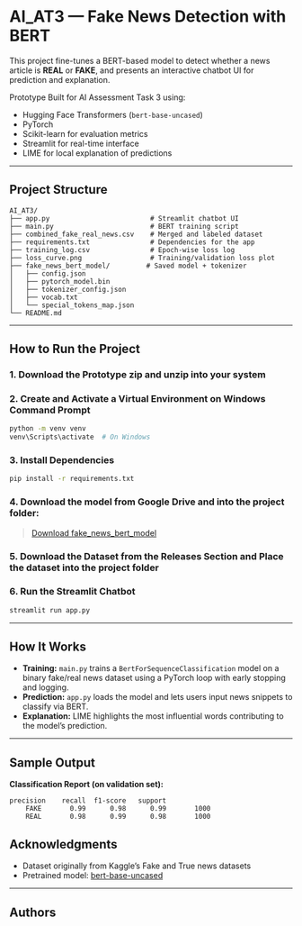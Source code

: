 # AI_AT3 — Fake News Detection with BERT

This project fine-tunes a BERT-based model to detect whether a news article is **REAL** or **FAKE**, and presents an interactive chatbot UI for prediction and explanation.

Prototype Built for AI Assessment Task 3 using:
- Hugging Face Transformers (`bert-base-uncased`)
- PyTorch
- Scikit-learn for evaluation metrics
- Streamlit for real-time interface
- LIME for local explanation of predictions

---

## Project Structure

```
AI_AT3/
├── app.py                         # Streamlit chatbot UI
├── main.py                        # BERT training script
├── combined_fake_real_news.csv    # Merged and labeled dataset
├── requirements.txt               # Dependencies for the app
├── training_log.csv               # Epoch-wise loss log
├── loss_curve.png                 # Training/validation loss plot
├── fake_news_bert_model/         # Saved model + tokenizer
│   ├── config.json
│   ├── pytorch_model.bin
│   ├── tokenizer_config.json
│   ├── vocab.txt
│   └── special_tokens_map.json
└── README.md
```

---

## How to Run the Project

### 1. Download the Prototype zip and unzip into your system

### 2. Create and Activate a Virtual Environment on Windows Command Prompt

```bash
python -m venv venv
venv\Scripts\activate  # On Windows
```

### 3. Install Dependencies

```bash
pip install -r requirements.txt
```
### 4. **Download the model** from Google Drive and into the project folder:
   >   [Download fake_news_bert_model](https://drive.google.com/drive/folders/1n-59tXFuxOSjFESM8q50yhlgKWG8VPs-?usp=drive_link)

### 5. Download the Dataset from the Releases Section and Place the dataset into the project folder

### 6. Run the Streamlit Chatbot

```bash
streamlit run app.py
```

---

## How It Works

- **Training:** `main.py` trains a `BertForSequenceClassification` model on a binary fake/real news dataset using a PyTorch loop with early stopping and logging.
- **Prediction:** `app.py` loads the model and lets users input news snippets to classify via BERT.
- **Explanation:** LIME highlights the most influential words contributing to the model’s prediction.

---

## Sample Output

**Classification Report (on validation set):**

```
precision    recall  f1-score   support
    FAKE       0.99      0.98      0.99       1000
    REAL       0.98      0.99      0.98       1000
```

## Acknowledgments

- Dataset originally from Kaggle’s Fake and True news datasets
- Pretrained model: [bert-base-uncased](https://huggingface.co/bert-base-uncased)

---

## Authors
